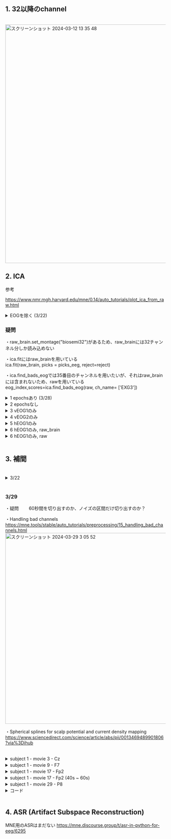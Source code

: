 

## 1. 32以降のchannel

<br> 

<img width="750" alt="スクリーンショット 2024-03-12 13 35 48" src="https://github.com/am-da/mTRF/assets/112613519/a1be7172-fe25-47b4-a52d-609c6f7ab722">

<br> 



## 2. ICA

参考

https://www.nmr.mgh.harvard.edu/mne/0.14/auto_tutorials/plot_ica_from_raw.html


<details><summary>EOGを除く (3/22)</summary>

・find_bads_eog  
https://mne.tools/stable/generated/mne.preprocessing.ICA.html#mne.preprocessing.ICA.find_bads_eog

・mne.preprocessing.create_eog_epochs  
https://mne.tools/dev/generated/mne.preprocessing.create_eog_epochs.html

<img width="895" alt="スクリーンショット 2024-03-22 8 39 22" src="https://github.com/am-da/mTRF/assets/112613519/c096f872-975e-4c7b-82cf-c7136cb7e130">

<img width="965" alt="スクリーンショット 2024-03-22 8 39 00" src="https://github.com/am-da/mTRF/assets/112613519/393d3253-2e0e-4fac-95dd-70eed7f1e8d9">

<br>

<img width="637" alt="スクリーンショット 2024-03-22 8 44 34" src="https://github.com/am-da/mTRF/assets/112613519/24c9f553-1adc-4c71-a90c-085f5fa51d46">


<details><summary>コード</summary>

```Python
import mne
from mne.preprocessing import create_eog_epochs

raw = mne.io.read_raw_bdf('/Users/ami/PycharmProjects/UCSD_pycharm/UCSD/DEAP_data/data_original/s01.bdf', preload=True)
# EOGチャンネル名を変更する
#raw.rename_channels(mapping={'EXG3': 'vEOG1', 'EXG4': 'vEOG2'})
# 脳波のチャンネルのインデックスを指定
brain_channels = list(range(0, 32))

# 脳波のチャンネルのみを選択してデータを作成
raw_brain = raw.copy().pick_channels([raw.ch_names[i] for i in brain_channels])
raw_brain.set_montage("biosemi32")
print(raw_brain.ch_names)

# デジタルフィルタリング
raw_brain.filter(1, 50, fir_design='firwin')

# ダウンサンプリング（128Hzにダウンサンプリング）
raw_brain.resample(128)

# 平均リファレンスを適用
raw_brain.set_eeg_reference('average', projection=True)
raw_brain.apply_proj()

print("ch_names[34]",raw.ch_names[34]) #vEOG1
print("ch_names[35]",raw.ch_names[35]) #vEOG2
print("raw._data[34]" ,raw._data[34])
raw._data[34]= abs(raw.get_data(34) - raw.get_data(35))
print("raw._data[34]" ,raw._data[34])

# ICA
# set up and fit the ICA
reject=dict(mag=4e-12, grad=4000e-13)
ica = mne.preprocessing.ICA(n_components= 25, random_state = 23, method='fastica')

picks_eeg = mne.pick_types(raw_brain.info, eeg = True)
ica.fit(raw_brain, picks = picks_eeg, reject=reject)
print("ica",ica)

ica.plot_components()

#eog_epochs = create_eog_epochs(raw, ch_name= ['EXG1'])
#print("eog_epochs",eog_epochs)

brain_channels = list(range(0, 32)) + [34]
raw_brain_eog = raw.copy().pick_channels([raw.ch_names[i] for i in brain_channels])

print(raw.get_data(picks='EXG3'))
eog_index,scores=ica.find_bads_eog(raw_brain_eog, ch_name= ['EXG3'])

print("eog_index",eog_index)
print("scores",scores)
ica.plot_scores(scores)

```
</details>
</details>


### 疑問
・raw_brain.set_montage("biosemi32")があるため、raw_brainには32チャンネル分しか読み込めない  

・ica.fitにはraw_brainを用いている  
ica.fit(raw_brain, picks = picks_eeg, reject=reject)  

・ica.find_bads_eogでは35番目のチャンネルを用いたいが、それはraw_brainには含まれないため、rawを用いている  
eog_index,scores=ica.find_bads_eog(raw, ch_name= ['EXG3'])  


<details><summary> 1 epochsあり  (3/28)</summary>


<img width="937" alt="スクリーンショット 2024-03-28 11 23 22" src="https://github.com/am-da/mTRF/assets/112613519/bb8d6f1f-9c58-45a7-aabb-e2b454f303a3">
<img width="965" alt="スクリーンショット 2024-03-28 11 23 33" src="https://github.com/am-da/mTRF/assets/112613519/7a63d1d3-9580-46e2-b680-dcf7a022659c">
<img width="847" alt="スクリーンショット 2024-03-28 11 23 57" src="https://github.com/am-da/mTRF/assets/112613519/6fe4b787-3853-45f0-b9ec-d890964eaedf">


<details><summary>コード</summary>
  
```Python
import mne
from mne.preprocessing import create_eog_epochs

raw = mne.io.read_raw_bdf('/Users/ami/PycharmProjects/UCSD_pycharm/UCSD/DEAP_data/data_original/s01.bdf', preload=True)
# 脳波のチャンネルのインデックスを指定
brain_channels = list(range(0, 32))

# 脳波のチャンネルのみを選択してデータを作成
raw_brain = raw.copy().pick_channels([raw.ch_names[i] for i in brain_channels])
print(raw_brain.ch_names)
raw_brain.set_montage("biosemi32")

# デジタルフィルタリング
raw_brain.filter(1, 50, fir_design='firwin')

# ダウンサンプリング（128Hzにダウンサンプリング）
raw_brain.resample(128)

# 平均リファレンスを適用
raw_brain.set_eeg_reference('average', projection=True)
raw_brain.apply_proj()


print("ch_names[34]",raw.ch_names[34]) #vEOG1 = EXG3
print("ch_names[35]",raw.ch_names[35]) #vEOG2 = EXG4
print("raw._data[34]" ,raw._data[34])
raw._data[34]= abs(raw.get_data(34) - raw.get_data(35))
print("raw._data[34]" ,raw._data[34])


# ICA
# set up and fit the ICA
reject=dict(mag=4e-12, grad=4000e-13)
ica = mne.preprocessing.ICA(n_components= 25, random_state = 23, method='fastica')

picks_eeg = mne.pick_types(raw_brain.info, eeg = True)
ica.fit(raw_brain, picks = picks_eeg, reject=reject)
#ica.exclude = [0]
print("ica",ica)

ica.plot_components()

eog_epochs = create_eog_epochs(raw, ch_name= ['EXG3'])

# eog_epochsだけでいけると思ったら、EOGチャンネルを指定しないとダメだった
eog_index,scores=ica.find_bads_eog(eog_epochs, ch_name= ['EXG3'])

print("eog_index",eog_index)
print("scores",scores)
ica.plot_scores(scores)
```

</details>

</details>


<details><summary> 2 epochsなし　</summary>
<img width="730" alt="スクリーンショット 2024-03-28 11 27 49" src="https://github.com/am-da/mTRF/assets/112613519/2bde00d5-fc56-4baf-b603-7e4bd43b08db">
</details>


<details><summary> 3 vEOG1のみ　</summary>
<img width="642" alt="スクリーンショット 2024-03-28 16 25 03" src="https://github.com/am-da/mTRF/assets/112613519/b7650bbb-b7a6-48fc-9443-361a60b9ffaf">
</details>

<details><summary> 4 vEOG2のみ　</summary>
<img width="637" alt="スクリーンショット 2024-03-28 16 27 56" src="https://github.com/am-da/mTRF/assets/112613519/a801052c-71bb-459c-af39-cbedc12e723f">
</details>

<details><summary> 5 hEOG1のみ　</summary>
<img width="641" alt="スクリーンショット 2024-03-28 16 30 14" src="https://github.com/am-da/mTRF/assets/112613519/cca4337c-4c28-4fef-9763-9d61625b1493">
</details>

<details><summary> 6 hEOG1のみ, raw_brain 　</summary>

mapは出力されない
  
<img width="640" alt="スクリーンショット 2024-03-28 16 38 44" src="https://github.com/am-da/mTRF/assets/112613519/4bf6d3d0-43ef-4a3a-b7b3-26ab01890c2e">

```Python
brain_channels = list(range(0, 33))
eog_index,scores=ica.find_bads_eog(raw_brain, ch_name= ['EXG1'])
```
</details>


<details><summary> 6 hEOG1のみ, raw 　</summary>
  
mapは出力される

<img width="638" alt="スクリーンショット 2024-03-28 16 44 21" src="https://github.com/am-da/mTRF/assets/112613519/bb762b37-aa75-4ce0-bfba-c2139b6dfe5e">

```Python
brain_channels = list(range(0, 32))
eog_index,scores=ica.find_bads_eog(raw, ch_name= ['EXG1'])
```
</details>


<br> 





## 3. 補間

<br> 

<details><summary> 3/22 　</summary>
  
http://meg.aalip.jp/python/MNE2-tutorial-noise.html

<img width="700" alt="スクリーンショット 2024-03-22 8 27 14" src="https://github.com/am-da/mTRF/assets/112613519/25e5797c-ff6a-4b57-9e27-fd2320a2f079">

http://meg.aalip.jp/python/MNE_tutorial_rejecting.htm

<br> 

https://mne.tools/stable/generated/mne.read_evokeds.html

<br> 

<img width="600" alt="スクリーンショット 2024-03-22 8 30 26" src="https://github.com/am-da/mTRF/assets/112613519/8b30fd2b-d7c9-492c-a03a-052874b7b7e2">


<br> 

<details><summary>コード</summary>

```Python
import mne

movie_number = range(1, 2) # 動画の番号 (1~40)
feature_number = range(1, 2) # 特徴量17
subject_number = 1 # 被験者数22人

eeg_path = f"/Users/ami/PycharmProjects/UCSD_pycharm/UCSD/prepro_{subject_number:02d}.fif"
raw = mne.io.read_raw_fif(eeg_path, preload=True) #EEGデータの読み込み

# チャンネル1〜32のデータを合計
data = raw.get_data(picks=list(range(0, 32)))

#average_data = data.mean(axis=0)
#print(average_data.shape)
#average_data = average_data.reshape(1, -1)
#print(average_data.shape)

info = mne.create_info(raw.ch_names, sfreq = 128)
# 条件を指定して新しい Evoked データを作成する
evoked_new = mne.EvokedArray(data, info, tmin=raw.times[0], comment='Left Auditory')

# 作成した Evoked データをファイルに保存する
save_path_new = "/Users/ami/PycharmProjects/UCSD_pycharm/UCSD/eeg_ave.fif"
evoked_new.save(save_path_new, overwrite=True)

# 保存されたファイルを再度読み込んでデータを確認する
#evoked_loaded = mne.read_evokeds(save_path_new, condition='Left Auditory', baseline=(0, 0))
#print(evoked_loaded)

raw.info['bads']=['F7']
#特定の条件（"Left Auditory"）の脳波の平均応答
evoked=mne.read_evokeds(save_path_new,condition='Left Auditory',baseline=(0,0))
#チャンネルの選択
evoked.pick_types(exclude=[])
#選択された脳波の平均応答をプロット
evoked.plot(exclude=[])
print(evoked.info["bads"])

evoked.plot(exclude=[])
print(evoked.info["bads"])
```
</details>

</details>

<br> 

### 3/29

・疑問　　
60秒間を切り出すのか、ノイズの区間だけ切り出すのか？


・Handling bad channels  
https://mne.tools/stable/auto_tutorials/preprocessing/15_handling_bad_channels.html
<img width="600" alt="スクリーンショット 2024-03-29 3 05 52" src="https://github.com/am-da/mTRF/assets/112613519/e3e96a61-aae6-4738-bc84-1cb41b9d4f35">

・Spherical splines for scalp potential and current density mapping  
https://www.sciencedirect.com/science/article/abs/pii/0013469489901806?via%3Dihub

<br> 

<details><summary> subject 1 - movie 3 - Cz　</summary>
<img width="900" alt="スクリーンショット 2024-03-29 2 59 36" src="https://github.com/am-da/mTRF/assets/112613519/4c53bb77-d673-44a4-9c88-b16883aed72c">
<img width="900" alt="スクリーンショット 2024-03-29 3 01 41" src="https://github.com/am-da/mTRF/assets/112613519/8722bfa3-c9f9-4f7c-ae86-561c4ca646db">
</details>

<details><summary> subject 1 - movie 9 - F7 　</summary>
<img width="1095" alt="スクリーンショット 2024-03-29 3 11 14" src="https://github.com/am-da/mTRF/assets/112613519/4b70d158-3dbb-4a1d-898a-63778ee58f3c">
<img width="1097" alt="スクリーンショット 2024-03-29 3 10 53" src="https://github.com/am-da/mTRF/assets/112613519/209b7d9c-8563-47ef-8edd-eddff06d0f31">
</details>

<details><summary> subject 1 - movie 17 - Fp2 　</summary>
<img width="1105" alt="スクリーンショット 2024-03-29 3 15 48" src="https://github.com/am-da/mTRF/assets/112613519/1c4b9c51-558c-410f-8b80-e376ae80198a">
<img width="1112" alt="スクリーンショット 2024-03-29 3 16 21" src="https://github.com/am-da/mTRF/assets/112613519/6951dfd4-4c20-4514-8ed9-0165f42a3d65">
</details>

<details><summary> subject 1 - movie 17 - Fp2 (40s ~ 60s)　</summary>
<img width="1103" alt="スクリーンショット 2024-03-29 3 19 29" src="https://github.com/am-da/mTRF/assets/112613519/ea6f00aa-888c-47a6-a29b-86af5d2bdfdd">
<img width="1093" alt="スクリーンショット 2024-03-29 3 19 05" src="https://github.com/am-da/mTRF/assets/112613519/98a3ab60-0e73-4029-8965-23a8fe1bc2cc">
</details>

<details><summary> subject 1 - movie 29 - P8　</summary>
<img width="1102" alt="スクリーンショット 2024-03-29 3 24 49" src="https://github.com/am-da/mTRF/assets/112613519/ea1a1a59-c6cb-45b9-90bd-6d44eb9fc7eb">
<img width="1101" alt="スクリーンショット 2024-03-29 3 25 39" src="https://github.com/am-da/mTRF/assets/112613519/9c1bda63-288c-4e2d-a3b9-6c721b196989">
</details>


<details><summary>コード</summary>

```Python
import mne
import pandas as pd

movie_number = 3 # 動画の番号 (1~40)
subject_number = 1 # 被験者数22人

# エクセルファイルからstart_timeを読み込む
start_times_df = f"/Users/ami/PycharmProjects/UCSD_pycharm/UCSD/time_list.csv"
start_times = pd.read_csv(start_times_df)
start_time = start_times.iloc[movie_number-1, subject_number]  # [movie, subject] (movie number-1を記入)
end_time = start_time + 60

eeg_path = f"/Users/ami/PycharmProjects/UCSD_pycharm/UCSD/prepro_{subject_number:02d}.fif"
raw = mne.io.read_raw_fif(eeg_path, preload=True) #EEGデータの読み込み

# 脳波のチャンネルのみを選択してデータを作成
brain_channels = list(range(0, 32))
raw_brain = raw.copy().pick_channels([raw.ch_names[i] for i in brain_channels])
raw_brain.set_montage("biosemi32")

print(raw_brain.info["bads"]) # 出力なし
raw_brain.info["bads"].append("Cz")  # add a single channel

raw_brain.crop(tmin=start_time, tmax=end_time).load_data()

eeg_data = raw_brain.copy().pick(picks="eeg")
eeg_data_interp = eeg_data.copy().interpolate_bads(reset_bads=False)

eeg_data.plot()
eeg_data_interp.plot()
```

</details>

<br> 



## 4. ASR (Artifact Subspace Reconstruction)

MNE用のASRはまだない
https://mne.discourse.group/t/asr-in-python-for-eeg/6295

